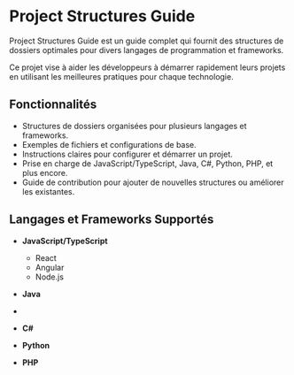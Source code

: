 # Project Structures Guide

Project Structures Guide est un guide complet qui fournit des structures de dossiers optimales pour divers langages de programmation et frameworks. 

Ce projet vise à aider les développeurs à démarrer rapidement leurs projets en utilisant les meilleures pratiques pour chaque technologie.

## Fonctionnalités

- Structures de dossiers organisées pour plusieurs langages et frameworks.
- Exemples de fichiers et configurations de base.
- Instructions claires pour configurer et démarrer un projet.
- Prise en charge de JavaScript/TypeScript, Java, C#, Python, PHP, et plus encore.
- Guide de contribution pour ajouter de nouvelles structures ou améliorer les existantes.

## Langages et Frameworks Supportés

- **JavaScript/TypeScript**
  - React
  - Angular
  - Node.js

- **Java**
- 
- **C#**

- **Python**

- **PHP**
